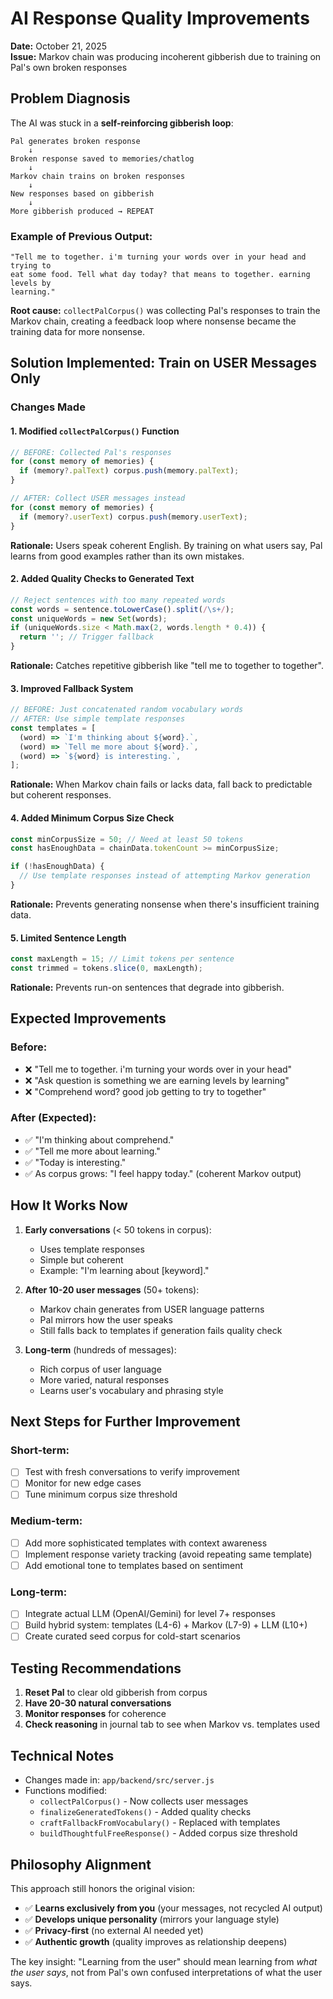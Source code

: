 # AI Response Quality Improvements

**Date:** October 21, 2025  
**Issue:** Markov chain was producing incoherent gibberish due to training on Pal's own broken responses

## Problem Diagnosis

The AI was stuck in a **self-reinforcing gibberish loop**:

```
Pal generates broken response
    ↓
Broken response saved to memories/chatlog
    ↓
Markov chain trains on broken responses
    ↓
New responses based on gibberish
    ↓
More gibberish produced → REPEAT
```

### Example of Previous Output:
```
"Tell me to together. i'm turning your words over in your head and trying to 
eat some food. Tell what day today? that means to together. earning levels by 
learning."
```

**Root cause:** `collectPalCorpus()` was collecting Pal's responses to train the Markov chain, creating a feedback loop where nonsense became the training data for more nonsense.

## Solution Implemented: Train on USER Messages Only

### Changes Made

#### 1. **Modified `collectPalCorpus()` Function**
```javascript
// BEFORE: Collected Pal's responses
for (const memory of memories) {
  if (memory?.palText) corpus.push(memory.palText);
}

// AFTER: Collect USER messages instead
for (const memory of memories) {
  if (memory?.userText) corpus.push(memory.userText);
}
```

**Rationale:** Users speak coherent English. By training on what users say, Pal learns from good examples rather than its own mistakes.

#### 2. **Added Quality Checks to Generated Text**
```javascript
// Reject sentences with too many repeated words
const words = sentence.toLowerCase().split(/\s+/);
const uniqueWords = new Set(words);
if (uniqueWords.size < Math.max(2, words.length * 0.4)) {
  return ''; // Trigger fallback
}
```

**Rationale:** Catches repetitive gibberish like "tell me to together to together".

#### 3. **Improved Fallback System**
```javascript
// BEFORE: Just concatenated random vocabulary words
// AFTER: Use simple template responses
const templates = [
  (word) => `I'm thinking about ${word}.`,
  (word) => `Tell me more about ${word}.`,
  (word) => `${word} is interesting.`,
];
```

**Rationale:** When Markov chain fails or lacks data, fall back to predictable but coherent responses.

#### 4. **Added Minimum Corpus Size Check**
```javascript
const minCorpusSize = 50; // Need at least 50 tokens
const hasEnoughData = chainData.tokenCount >= minCorpusSize;

if (!hasEnoughData) {
  // Use template responses instead of attempting Markov generation
}
```

**Rationale:** Prevents generating nonsense when there's insufficient training data.

#### 5. **Limited Sentence Length**
```javascript
const maxLength = 15; // Limit tokens per sentence
const trimmed = tokens.slice(0, maxLength);
```

**Rationale:** Prevents run-on sentences that degrade into gibberish.

## Expected Improvements

### Before:
- ❌ "Tell me to together. i'm turning your words over in your head"
- ❌ "Ask question is something we are earning levels by learning"
- ❌ "Comprehend word? good job getting to try to together"

### After (Expected):
- ✅ "I'm thinking about comprehend."
- ✅ "Tell me more about learning."
- ✅ "Today is interesting."
- ✅ As corpus grows: "I feel happy today." (coherent Markov output)

## How It Works Now

1. **Early conversations** (< 50 tokens in corpus):
   - Uses template responses
   - Simple but coherent
   - Example: "I'm learning about [keyword]."

2. **After 10-20 user messages** (50+ tokens):
   - Markov chain generates from USER language patterns
   - Pal mirrors how the user speaks
   - Still falls back to templates if generation fails quality check

3. **Long-term** (hundreds of messages):
   - Rich corpus of user language
   - More varied, natural responses
   - Learns user's vocabulary and phrasing style

## Next Steps for Further Improvement

### Short-term:
- [ ] Test with fresh conversations to verify improvement
- [ ] Monitor for new edge cases
- [ ] Tune minimum corpus size threshold

### Medium-term:
- [ ] Add more sophisticated templates with context awareness
- [ ] Implement response variety tracking (avoid repeating same template)
- [ ] Add emotional tone to templates based on sentiment

### Long-term:
- [ ] Integrate actual LLM (OpenAI/Gemini) for level 7+ responses
- [ ] Build hybrid system: templates (L4-6) + Markov (L7-9) + LLM (L10+)
- [ ] Create curated seed corpus for cold-start scenarios

## Testing Recommendations

1. **Reset Pal** to clear old gibberish from corpus
2. **Have 20-30 natural conversations**
3. **Monitor responses** for coherence
4. **Check reasoning** in journal tab to see when Markov vs. templates used

## Technical Notes

- Changes made in: `app/backend/src/server.js`
- Functions modified:
  - `collectPalCorpus()` - Now collects user messages
  - `finalizeGeneratedTokens()` - Added quality checks
  - `craftFallbackFromVocabulary()` - Replaced with templates
  - `buildThoughtfulFreeResponse()` - Added corpus size threshold

## Philosophy Alignment

This approach still honors the original vision:
- ✅ **Learns exclusively from you** (your messages, not recycled AI output)
- ✅ **Develops unique personality** (mirrors your language style)
- ✅ **Privacy-first** (no external AI needed yet)
- ✅ **Authentic growth** (quality improves as relationship deepens)

The key insight: "Learning from the user" should mean learning from *what the user says*, not from Pal's own confused interpretations of what the user says.
